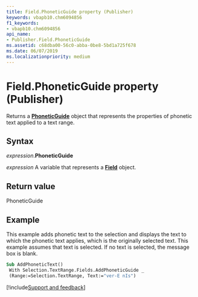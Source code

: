 ```yaml
---
title: Field.PhoneticGuide property (Publisher)
keywords: vbapb10.chm6094856
f1_keywords:
- vbapb10.chm6094856
api_name:
- Publisher.Field.PhoneticGuide
ms.assetid: c68dba00-56c0-abba-0be8-5bd1a725f678
ms.date: 06/07/2019
ms.localizationpriority: medium
---
```



# Field.PhoneticGuide property (Publisher)

Returns a **[PhoneticGuide](publisher.phoneticguide.md)** object that represents the properties of phonetic text applied to a text range.


## Syntax

_expression_.**PhoneticGuide**

_expression_ A variable that represents a **[Field](Publisher.Field.md)** object.


## Return value

PhoneticGuide


## Example

This example adds phonetic text to the selection and displays the text to which the phonetic text applies, which is the originally selected text. This example assumes that text is selected. If no text is selected, the message box is blank.

```vb
Sub AddPhoneticText() 
 With Selection.TextRange.Fields.AddPhoneticGuide _ 
 (Range:=Selection.TextRange, Text:="ver-E nIs") 
```

[!include[Support and feedback](~/includes/feedback-boilerplate.md)]